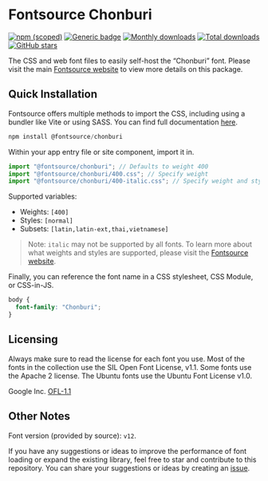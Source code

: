 # Fontsource Chonburi

[![npm (scoped)](https://img.shields.io/npm/v/@fontsource/chonburi?color=brightgreen)](https://www.npmjs.com/package/@fontsource/chonburi) [![Generic badge](https://img.shields.io/badge/fontsource-passing-brightgreen)](https://github.com/fontsource/fontsource) [![Monthly downloads](https://badgen.net/npm/dm/@fontsource/chonburi)](https://github.com/fontsource/fontsource) [![Total downloads](https://badgen.net/npm/dt/@fontsource/chonburi)](https://github.com/fontsource/fontsource) [![GitHub stars](https://img.shields.io/github/stars/fontsource/fontsource.svg?style=social&label=Star)](https://github.com/fontsource/fontsource/stargazers)

The CSS and web font files to easily self-host the “Chonburi” font. Please visit the main [Fontsource website](https://fontsource.org/fonts/chonburi) to view more details on this package.

## Quick Installation

Fontsource offers multiple methods to import the CSS, including using a bundler like Vite or using SASS. You can find full documentation [here](https://fontsource.org/docs/getting-started/introduction).

```javascript
npm install @fontsource/chonburi
```

Within your app entry file or site component, import it in.

```javascript
import "@fontsource/chonburi"; // Defaults to weight 400
import "@fontsource/chonburi/400.css"; // Specify weight
import "@fontsource/chonburi/400-italic.css"; // Specify weight and style
```

Supported variables:
- Weights: `[400]`
- Styles: `[normal]`
- Subsets: `[latin,latin-ext,thai,vietnamese]`

> Note: `italic` may not be supported by all fonts. To learn more about what weights and styles are supported, please visit the [Fontsource website](https://fontsource.org/fonts/chonburi).

Finally, you can reference the font name in a CSS stylesheet, CSS Module, or CSS-in-JS.

```css
body {
  font-family: "Chonburi";
}
```

## Licensing
Always make sure to read the license for each font you use. Most of the fonts in the collection use the SIL Open Font License, v1.1. Some fonts use the Apache 2 license. The Ubuntu fonts use the Ubuntu Font License v1.0.

Google Inc.
[OFL-1.1](http://scripts.sil.org/OFL)

## Other Notes
Font version (provided by source): `v12`.

If you have any suggestions or ideas to improve the performance of font loading or expand the existing library, feel free to star and contribute to this repository. You can share your suggestions or ideas by creating an [issue](https://github.com/fontsource/fontsource/issues).